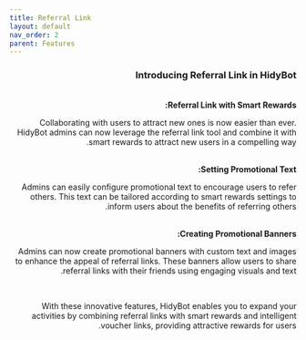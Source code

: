 ```yaml
---
title: Referral Link
layout: default
nav_order: 2
parent: Features
---
```


<head>
    <meta charset="utf-8">
    <link rel="stylesheet" href="https://b3h1z.github.io/HidyBot-Docs/assets/css/style.css">
</head>
<div dir="rtl">
<h3>Introducing Referral Link in HidyBot</h3>
<br>
<b>Referral Link with Smart Rewards:</b>
<p>Collaborating with users to attract new ones is now easier than ever. HidyBot admins can now leverage the referral link tool and combine it with smart rewards to attract new users in a compelling way.</p>
<br>
<b>Setting Promotional Text:</b>
<p>Admins can easily configure promotional text to encourage users to refer others. This text can be tailored according to smart rewards settings to inform users about the benefits of referring others.</p>
<br>
<b>Creating Promotional Banners:</b>
<p>Admins can now create promotional banners with custom text and images to enhance the appeal of referral links. These banners allow users to share referral links with their friends using engaging visuals and text.</p>
<br>
<p>With these innovative features, HidyBot enables you to expand your activities by combining referral links with smart rewards and intelligent voucher links, providing attractive rewards for users.</p>
</div>
